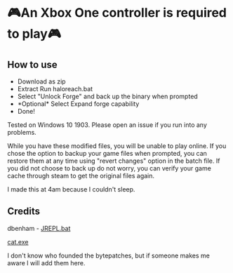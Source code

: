 # 🎮An Xbox One controller is required to play🎮

## How to use

* Download as zip 
* Extract Run haloreach.bat 
* Select "Unlock Forge" and back up the binary when prompted
* \*Optional\* Select Expand forge capability
* Done!

Tested on Windows 10 1903. Please open an issue if you run into any problems.

While you have these modified files, you will be unable to play online. If you chose the option to backup your game files when prompted, you can restore them at any time using "revert changes" option in the batch file. If you did not choose to back up do not worry, you can verify your game cache through steam to get the original files again.

I made this at 4am because I couldn't sleep.


## Credits
dbenham - [JREPL.bat](https://www.dostips.com/forum/viewtopic.php?f=3&t=6044)

[cat.exe](http://unxutils.sourceforge.net/UnxUtils.html)

I don't know who founded the bytepatches, but if someone makes me aware I will add them here.

